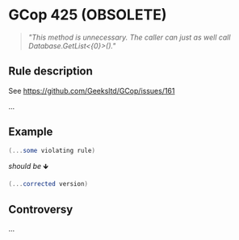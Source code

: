 ﻿# GCop 425 (OBSOLETE)

> *"This method is unnecessary. The caller can just as well call Database.GetList<{0}>()."*

## Rule description
See https://github.com/Geeksltd/GCop/issues/161

...

## Example

```csharp
(...some violating rule)
```

*should be* 🡻

```csharp
(...corrected version)
```

## Controversy

...
